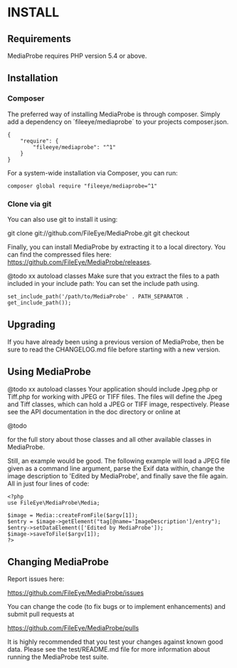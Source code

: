 # INSTALL


## Requirements

MediaProbe requires PHP version 5.4 or above.


## Installation

### Composer

The preferred way of installing MediaProbe is through composer. Simply add a
dependency on ´fileeye/mediaprobe´ to your projects composer.json.

    {
        "require": {
            "fileeye/mediaprobe": "^1"
        }
    }

For a system-wide installation via Composer, you can run:

    composer global require "fileeye/mediaprobe=^1"


### Clone via git

You can also use git to install it using:

  git clone git://github.com/FileEye/MediaProbe.git
  git checkout <tag name>

Finally, you can install MediaProbe by extracting it to a local directory. You can
find the compressed files here: https://github.com/FileEye/MediaProbe/releases.

@todo xx autoload classes
Make sure that you extract the files to a path included in your include path:
You can set the include path using.

    set_include_path('/path/to/MediaProbe' . PATH_SEPARATOR . get_include_path());


## Upgrading

If you have already been using a previous version of MediaProbe, then be sure to
read the CHANGELOG.md file before starting with a new version.


## Using MediaProbe

@todo xx autoload classes
Your application should include Jpeg.php or Tiff.php for working
with JPEG or TIFF files.  The files will define the Jpeg and
Tiff classes, which can hold a JPEG or TIFF image, respectively.
Please see the API documentation in the doc directory or online at

  @todo

for the full story about those classes and all other available classes in
MediaProbe.

Still, an example would be good.  The following example will load a JPEG file
given as a command line argument, parse the Exif data within, change the image
description to 'Edited by MediaProbe', and finally save the file again.
All in just four lines of code:

  ```php5
  <?php
  use FileEye\MediaProbe\Media;

  $image = Media::createFromFile($argv[1]);
  $entry = $image->getElement("tag[@name='ImageDescription']/entry");
  $entry->setDataElement(['Edited by MediaProbe']);
  $image->saveToFile($argv[1]);
  ?>
  ```

## Changing MediaProbe

Report issues here:

  https://github.com/FileEye/MediaProbe/issues

You can change the code (to fix bugs or to implement enhancements) and submit
pull requests at

  https://github.com/FileEye/MediaProbe/pulls

It is highly recommended that you test your changes against known good data.
Please see the test/README.md file for more information about running the
MediaProbe test suite.
